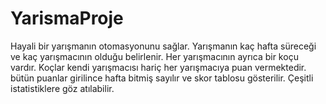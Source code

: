 # YarismaProje

Hayali bir yarışmanın otomasyonunu sağlar. Yarışmanın kaç hafta süreceği ve kaç yarışmacının olduğu belirlenir. Her yarışmacının ayrıca bir koçu vardır. Koçlar kendi yarışmacısı hariç her yarışmacıya puan vermektedir. bütün puanlar girilince hafta bitmiş sayılır ve skor tablosu gösterilir. Çeşitli istatistiklere göz atılabilir.
